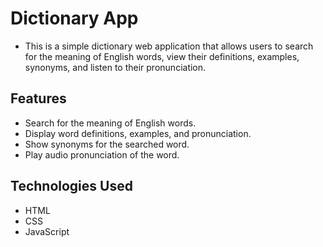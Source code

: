 # Dictionary App

- This is a simple dictionary web application that allows users to search for the meaning of English words, view their definitions, examples, synonyms, and listen to their pronunciation.

## Features

- Search for the meaning of English words.
- Display word definitions, examples, and pronunciation.
- Show synonyms for the searched word.
- Play audio pronunciation of the word.

## Technologies Used

- HTML
- CSS
- JavaScript
